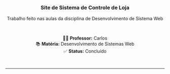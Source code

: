 <div align="center">

<h3 align="center">Site de Sistema de Controle de Loja </h3>

<p align="center">Trabalho feito nas aulas da disciplina de Desenvolvimento de Sistema Web</p>

<br>

<p align="center">
  👨‍🏫 <strong>Professor:</strong> Carlos <br>
  📚 <strong>Matéria:</strong> Desenvolvimento de Sistemas Web <br>
  ✅ <strong>Status:</strong> Concluído
</p>

<br>
</div>

---
